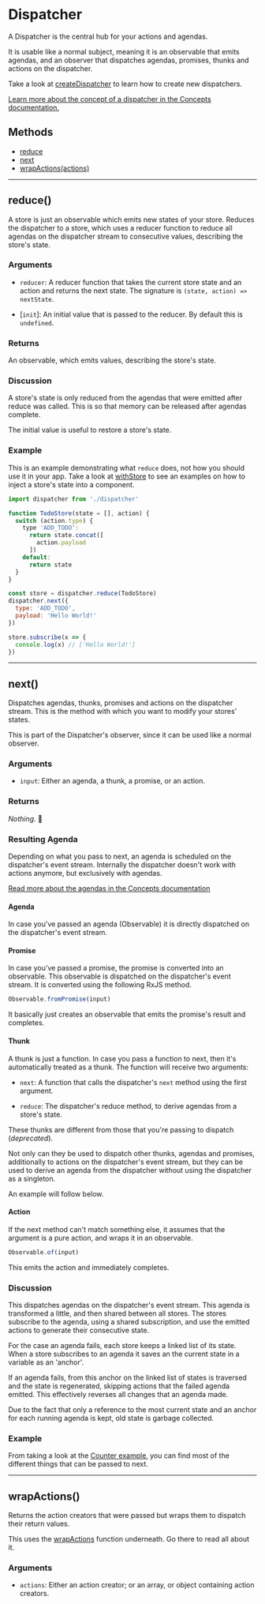 # Dispatcher

A Dispatcher is the central hub for your actions and agendas.

It is usable like a normal subject, meaning it is an observable that emits agendas, and an
observer that dispatches agendas, promises, thunks and actions on the dispatcher.

Take a look at [createDispatcher](createDispatcher.md) to learn how to create new dispatchers.

[Learn more about the concept of a dispatcher in the Concepts documentation.](../concepts/fully-reactive-dispatchers-and-stores.md)

## Methods

* [reduce](#reduce)
* [next](#next)
* [wrapActions(actions)](#wrapActions)

--------------------------------------------------------------------------------

## reduce()

A store is just an observable which emits new states of your store.
Reduces the dispatcher to a store, which uses a reducer function to reduce all agendas
on the dispatcher stream to consecutive values, describing the store's state.

### Arguments

- `reducer`: A reducer function that takes the current store state and an action and
  returns the next state. The signature is `(state, action) => nextState`.

- [`init`]: An initial value that is passed to the reducer. By default this is `undefined`.

### Returns

An observable, which emits values, describing the store's state.

### Discussion

A store's state is only reduced from the agendas that were emitted after reduce
was called. This is so that memory can be released after agendas complete.

The initial value is useful to restore a store's state.

### Example

This is an example demonstrating what `reduce` does, not how you should use it in your app.
Take a look at [withStore](withStore.md) to see an examples on how to inject a store's
state into a component.

```js
import dispatcher from './dispatcher'

function TodoStore(state = [], action) {
  switch (action.type) {
    type 'ADD_TODO':
      return state.concat([
        action.payload
      ])
    default:
      return state
  }
}

const store = dispatcher.reduce(TodoStore)
dispatcher.next({
  type: 'ADD_TODO',
  payload: 'Hello World!'
})

store.subscribe(x => {
  console.log(x) // ['Hello World!']
})
```

--------------------------------------------------------------------------------

## next()

Dispatches agendas, thunks, promises and actions on the dispatcher stream.
This is the method with which you want to modify your stores' states.

This is part of the Dispatcher's observer, since it can be used like a normal
observer.

### Arguments

- `input`: Either an agenda, a thunk, a promise, or an action.

### Returns

*Nothing.* :flags:

### Resulting Agenda

Depending on what you pass to next, an agenda is scheduled on the dispatcher's
event stream. Internally the dispatcher doesn't work with actions anymore, but
exclusively with agendas.

[Read more about the agendas in the Concepts documentation](../concepts/abstracting-side-effects-as-agendas.md)

#### Agenda

In case you've passed an agenda (Observable) it is directly dispatched on the
dispatcher's event stream.

#### Promise

In case you've passed a promise, the promise is converted into an observable. This
observable is dispatched on the dispatcher's event stream. It is converted using the
following RxJS method.

```js
Observable.fromPromise(input)
```

It basically just creates an observable that emits the promise's result and
completes.

#### Thunk

A thunk is just a function. In case you pass a function to next, then it's automatically
treated as a thunk. The function will receive two arguments:

- `next`: A function that calls the dispatcher's `next` method using the first
  argument.

- `reduce`: The dispatcher's reduce method, to derive agendas from a store's state.

These thunks are different from those that you're passing to dispatch (*deprecated*).

Not only can they be used to dispatch other thunks, agendas and promises, additionally
to actions on the dispatcher's event stream, but they can be used to derive an agenda
from the dispatcher without using the dispatcher as a singleton.

An example will follow below.

#### Action

If the next method can't match something else, it assumes that the argument is a pure action,
and wraps it in an observable.

```js
Observable.of(input)
```

This emits the action and immediately completes.

### Discussion

This dispatches agendas on the dispatcher's event stream. This agenda is transformed a little,
and then shared between all stores. The stores subscribe to the agenda, using a shared
subscription, and use the emitted actions to generate their consecutive state.

For the case an agenda fails, each store keeps a linked list of its state. When a store
subscribes to an agenda it saves an the current state in a variable as an 'anchor'.

If an agenda fails, from this anchor on the linked list of states is traversed and the state
is regenerated, skipping actions that the failed agenda emitted. This effectively reverses
all changes that an agenda made.

Due to the fact that only a reference to the most current state and an anchor for each
running agenda is kept, old state is garbage collected.

### Example

From taking a look at the [Counter example](https://github.com/philpl/fluorine/blob/master/examples/counter/src/actions/counter.js),
you can find most of the different things that can be passed to next.

----------------------------------------------------------------------------------------

## wrapActions()

Returns the action creators that were passed but wraps them to dispatch
their return values.

This uses the [wrapActions](wrapActions.md) function underneath. Go there to
read all about it.

### Arguments

- `actions`: Either an action creator; or an array, or object containing
  action creators.

